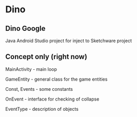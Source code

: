 # Dino
Dino Google
---
Java Android Studio project for inject to Sketchware project

Concept only (right now)
---

MainActivity - main loop

GameEntity - general class for the game entities

Const, Events - some constants

OnEvent - interface for checking of collapse

EventType - description of objects
